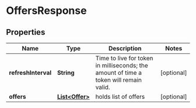 
# OffersResponse

## Properties
Name | Type | Description | Notes
------------ | ------------- | ------------- | -------------
**refreshInterval** | **String** | Time to live for token in milliseconds; the amount of time a token will remain valid. |  [optional]
**offers** | [**List&lt;Offer&gt;**](Offer.md) | holds list of offers |  [optional]



